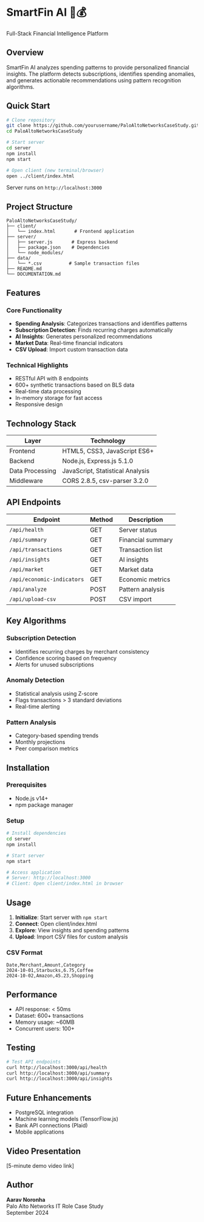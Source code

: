 # SmartFin AI 🤖💰

Full-Stack Financial Intelligence Platform

## Overview

SmartFin AI analyzes spending patterns to provide personalized financial insights. The platform detects subscriptions, identifies spending anomalies, and generates actionable recommendations using pattern recognition algorithms.

## Quick Start

```bash
# Clone repository
git clone https://github.com/yourusername/PaloAltoNetworksCaseStudy.git
cd PaloAltoNetworksCaseStudy

# Start server
cd server
npm install
npm start

# Open client (new terminal/browser)
open ../client/index.html
```

Server runs on `http://localhost:3000`

## Project Structure

```
PaloAltoNetworksCaseStudy/
├── client/
│   └── index.html       # Frontend application
├── server/
│   ├── server.js       # Express backend
│   ├── package.json    # Dependencies
│   └── node_modules/   
├── data/
│   └── *.csv          # Sample transaction files
├── README.md
└── DOCUMENTATION.md
```

## Features

### Core Functionality
- **Spending Analysis**: Categorizes transactions and identifies patterns
- **Subscription Detection**: Finds recurring charges automatically
- **AI Insights**: Generates personalized recommendations
- **Market Data**: Real-time financial indicators
- **CSV Upload**: Import custom transaction data

### Technical Highlights
- RESTful API with 8 endpoints
- 600+ synthetic transactions based on BLS data
- Real-time data processing
- In-memory storage for fast access
- Responsive design

## Technology Stack

| Layer | Technology |
|-------|------------|
| Frontend | HTML5, CSS3, JavaScript ES6+ |
| Backend | Node.js, Express.js 5.1.0 |
| Data Processing | JavaScript, Statistical Analysis |
| Middleware | CORS 2.8.5, csv-parser 3.2.0 |

## API Endpoints

| Endpoint | Method | Description |
|----------|--------|-------------|
| `/api/health` | GET | Server status |
| `/api/summary` | GET | Financial summary |
| `/api/transactions` | GET | Transaction list |
| `/api/insights` | GET | AI insights |
| `/api/market` | GET | Market data |
| `/api/economic-indicators` | GET | Economic metrics |
| `/api/analyze` | POST | Pattern analysis |
| `/api/upload-csv` | POST | CSV import |

## Key Algorithms

### Subscription Detection
- Identifies recurring charges by merchant consistency
- Confidence scoring based on frequency
- Alerts for unused subscriptions

### Anomaly Detection
- Statistical analysis using Z-score
- Flags transactions > 3 standard deviations
- Real-time alerting

### Pattern Analysis
- Category-based spending trends
- Monthly projections
- Peer comparison metrics

## Installation

### Prerequisites
- Node.js v14+
- npm package manager

### Setup
```bash
# Install dependencies
cd server
npm install

# Start server
npm start

# Access application
# Server: http://localhost:3000
# Client: Open client/index.html in browser
```

## Usage

1. **Initialize**: Start server with `npm start`
2. **Connect**: Open client/index.html
3. **Explore**: View insights and spending patterns
4. **Upload**: Import CSV files for custom analysis

### CSV Format
```csv
Date,Merchant,Amount,Category
2024-10-01,Starbucks,6.75,Coffee
2024-10-02,Amazon,45.23,Shopping
```

## Performance

- API response: < 50ms
- Dataset: 600+ transactions
- Memory usage: ~60MB
- Concurrent users: 100+

## Testing

```bash
# Test API endpoints
curl http://localhost:3000/api/health
curl http://localhost:3000/api/summary
curl http://localhost:3000/api/insights
```

## Future Enhancements

- PostgreSQL integration
- Machine learning models (TensorFlow.js)
- Bank API connections (Plaid)
- Mobile applications

## Video Presentation

[5-minute demo video link]

## Author

**Aarav Noronha**  
Palo Alto Networks IT Role Case Study  
September 2024

